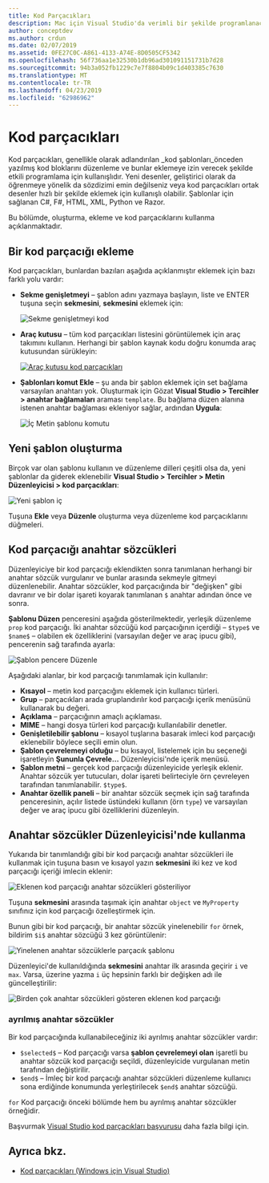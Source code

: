 ```yaml
---
title: Kod Parçacıkları
description: Mac için Visual Studio'da verimli bir şekilde programlanacağı kod parçacıkları kullanma
author: conceptdev
ms.author: crdun
ms.date: 02/07/2019
ms.assetid: 0FE27C0C-A861-4133-A74E-8D0505CF5342
ms.openlocfilehash: 56f736aa1e32530b1db96ad301091151731b7d28
ms.sourcegitcommit: 94b3a052fb1229c7e7f8804b09c1d403385c7630
ms.translationtype: MT
ms.contentlocale: tr-TR
ms.lasthandoff: 04/23/2019
ms.locfileid: "62986962"
---
```

# <a name="code-snippets"></a>Kod parçacıkları

Kod parçacıkları, genellikle olarak adlandırılan _kod şablonları_önceden yazılmış kod bloklarını düzenleme ve bunlar eklemeye izin verecek şekilde etkili programlama için kullanışlıdır. Yeni desenler, geliştirici olarak da öğrenmeye yönelik da sözdizimi emin değilseniz veya kod parçacıkları ortak desenler hızlı bir şekilde eklemek için kullanışlı olabilir. Şablonlar için sağlanan C#, F#, HTML, XML, Python ve Razor.

Bu bölümde, oluşturma, ekleme ve kod parçacıklarını kullanma açıklanmaktadır.

## <a name="inserting-a-snippet"></a>Bir kod parçacığı ekleme

Kod parçacıkları, bunlardan bazıları aşağıda açıklanmıştır eklemek için bazı farklı yolu vardır:

- **Sekme genişletmeyi** &ndash; şablon adını yazmaya başlayın, liste ve ENTER tuşuna seçin **sekmesini**, **sekmesini** eklemek için:

  ![Sekme genişletmeyi kod](media/source-editor-image13.png)

- **Araç kutusu** &ndash; tüm kod parçacıkları listesini görüntülemek için araç takımını kullanın. Herhangi bir şablon kaynak kodu doğru konumda araç kutusundan sürükleyin:

  [![Araç kutusu kod parçacıkları](media/source-editor-image14-sml.png)](media/source-editor-image14.png#lightbox)

- **Şablonları komut Ekle** &ndash; şu anda bir şablon eklemek için set bağlama varsayılan anahtarı yok. Oluşturmak için Gözat **Visual Studio > Tercihler > anahtar bağlamaları** araması `template`. Bu bağlama düzen alanına istenen anahtar bağlaması ekleniyor sağlar, ardından **Uygula**:

  ![İç Metin şablonu komutu](media/source-editor-image15.png)

## <a name="creating-a-new-template"></a>Yeni şablon oluşturma

Birçok var olan şablonu kullanın ve düzenleme dilleri çeşitli olsa da, yeni şablonlar da giderek eklenebilir **Visual Studio > Tercihler > Metin Düzenleyicisi > kod parçacıkları**:

![Yeni şablon iç](media/source-editor-image12.png)

Tuşuna **Ekle** veya **Düzenle** oluşturma veya düzenleme kod parçacıklarını düğmeleri.

## <a name="keywords-in-code-snippets"></a>Kod parçacığı anahtar sözcükleri

Düzenleyiciye bir kod parçacığı eklendikten sonra tanımlanan herhangi bir anahtar sözcük vurgulanır ve bunlar arasında sekmeyle gitmeyi düzenlenebilir. Anahtar sözcükler, kod parçacığında bir "değişken" gibi davranır ve bir dolar işareti koyarak tanımlanan `$` anahtar adından önce ve sonra. 

**Şablonu Düzen** penceresini aşağıda gösterilmektedir, yerleşik düzenleme `prop` kod parçacığı. İki anahtar sözcüğü kod parçacığının içerdiği &ndash; `$type$` ve `$name$` &ndash; olabilen ek özelliklerini (varsayılan değer ve araç ipucu gibi), pencerenin sağ tarafında ayarla:

![Şablon pencere Düzenle](media/source-editor-image12z.png)

Aşağıdaki alanlar, bir kod parçacığı tanımlamak için kullanılır:

- **Kısayol** &ndash; metin kod parçacığını eklemek için kullanıcı türleri.
- **Grup** &ndash; parçacıkları arada gruplandırılır kod parçacığı içerik menüsünü kullanarak bu değeri.
- **Açıklama** &ndash; parçacığının amaçlı açıklaması.
- **MIME** &ndash; hangi dosya türleri kod parçacığı kullanılabilir denetler.
- **Genişletilebilir şablonu** &ndash; kısayol tuşlarına basarak imleci kod parçacığı eklenebilir böylece seçili emin olun.
- **Şablon çevrelemeyi olduğu** &ndash; bu kısayol, listelemek için bu seçeneği işaretleyin **Şununla Çevrele...**  Düzenleyicisi'nde içerik menüsü.
- **Şablon metni** &ndash; gerçek kod parçacığı düzenleyicide yerleşik eklenir. Anahtar sözcük yer tutucuları, dolar işareti belirteciyle örn çevreleyen tarafından tanımlanabilir. `$type$`.
- **Anahtar özellik paneli** &ndash; bir anahtar sözcük seçmek için sağ tarafında penceresinin, açılır listede üstündeki kullanın (örn `type`) ve varsayılan değer ve araç ipucu gibi özelliklerini düzenleyin.

## <a name="using-keywords-in-the-editor"></a>Anahtar sözcükler Düzenleyicisi'nde kullanma

Yukarıda bir tanımlandığı gibi bir kod parçacığı anahtar sözcükleri ile kullanmak için tuşuna basın ve kısayol yazın **sekmesini** iki kez ve kod parçacığı içeriği imlecin eklenir:

![Eklenen kod parçacığı anahtar sözcükleri gösteriliyor](media/source-editor-image12a.png)

Tuşuna **sekmesini** arasında taşımak için anahtar `object` ve `MyProperty` sınıfınız için kod parçacığı özelleştirmek için.

Bunun gibi bir kod parçacığı, bir anahtar sözcük yinelenebilir `for` örnek, bildirim `$i$` anahtar sözcüğü 3 kez görüntülenir:

![Yinelenen anahtar sözcüklerle parçacık şablonu](media/source-editor-image12b.png)

Düzenleyici'de kullanıldığında **sekmesini** anahtar ilk arasında geçirir `i` ve `max`. Varsa, üzerine yazma `i` üç hepsinin farklı bir değişken adı ile güncelleştirilir:

![Birden çok anahtar sözcükleri gösteren eklenen kod parçacığı](media/source-editor-image12c.png)

### <a name="reserved-keywords"></a>ayrılmış anahtar sözcükler

Bir kod parçacığında kullanabileceğiniz iki ayrılmış anahtar sözcükler vardır:

- `$selected$` &ndash; Kod parçacığı varsa **şablon çevrelemeyi olan** işaretli bu anahtar sözcük kod parçacığı seçildi, düzenleyicide vurgulanan metin tarafından değiştirilir.
- `$end$` &ndash; İmleç bir kod parçacığı anahtar sözcükleri düzenleme kullanıcı sona erdiğinde konumunda yerleştirilecek `$end$` anahtar sözcüğü.

`for` Kod parçacığı önceki bölümde hem bu ayrılmış anahtar sözcükler örneğidir.

Başvurmak [Visual Studio kod parçacıkları başvurusu](/visualstudio/ide/code-snippets-schema-reference#keywords) daha fazla bilgi için.

## <a name="see-also"></a>Ayrıca bkz.

- [Kod parçacıkları (Windows için Visual Studio)](/visualstudio/ide/code-snippets)